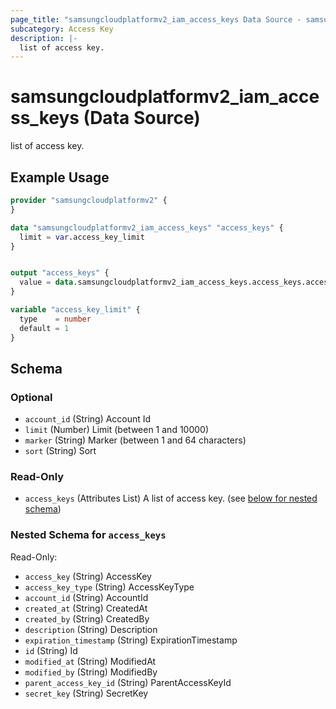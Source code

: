 ```yaml
---
page_title: "samsungcloudplatformv2_iam_access_keys Data Source - samsungcloudplatformv2"
subcategory: Access Key
description: |-
  list of access key.
---
```


# samsungcloudplatformv2_iam_access_keys (Data Source)

list of access key.

## Example Usage

```terraform
provider "samsungcloudplatformv2" {
}

data "samsungcloudplatformv2_iam_access_keys" "access_keys" {
  limit = var.access_key_limit
}


output "access_keys" {
  value = data.samsungcloudplatformv2_iam_access_keys.access_keys.access_keys
}

variable "access_key_limit" {
  type    = number
  default = 1
}
```

<!-- schema generated by tfplugindocs -->
## Schema

### Optional

- `account_id` (String) Account Id
- `limit` (Number) Limit (between 1 and 10000)
- `marker` (String) Marker (between 1 and 64 characters)
- `sort` (String) Sort

### Read-Only

- `access_keys` (Attributes List) A list of access key. (see [below for nested schema](#nestedatt--access_keys))

<a id="nestedatt--access_keys"></a>
### Nested Schema for `access_keys`

Read-Only:

- `access_key` (String) AccessKey
- `access_key_type` (String) AccessKeyType
- `account_id` (String) AccountId
- `created_at` (String) CreatedAt
- `created_by` (String) CreatedBy
- `description` (String) Description
- `expiration_timestamp` (String) ExpirationTimestamp
- `id` (String) Id
- `modified_at` (String) ModifiedAt
- `modified_by` (String) ModifiedBy
- `parent_access_key_id` (String) ParentAccessKeyId
- `secret_key` (String) SecretKey